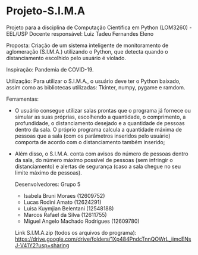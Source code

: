# Projeto-S.I.M.A
Projeto para a disciplina de Computação Científica em Python (LOM3260) - EEL/USP
Docente responsável: Luiz Tadeu Fernandes Eleno

Proposta: Criação de um sistema inteligente de monitoramento de aglomeração (S.I.M.A.) utilizando o Python, 
que detecta quando o distanciamento escolhido pelo usuário é violado.

Inspiração: Pandemia de COVID-19.

Utilização: Para utilizar o S.I.M.A., o usuário deve ter o Python baixado, assim como as bibliotecas utilizadas: Tkinter, numpy, pygame e ramdom.

Ferramentas: 
- O usuário consegue utilizar salas prontas que o programa já fornece ou simular as suas próprias, escolhendo a quantidade, o comprimento,
  a profundidade, o distanciamento desejado e a quantidade de pessoas dentro da sala. O próprio programa calcula a quantidade máxima de pessoas que a sala 
  (com os parâmetros inseridos pelo usuário) comporta de acordo com o distanciamento também inserido;
  
- Além disso, o S.I.M.A. conta com avisos do número de pessoas dentro da sala, do número máximo possível de pessoas (sem infringir o distanciamento) e alertas
  de segurança (caso a sala chegue no seu limite máximo de pessoas).
  
  Desenvolvedores:
  Grupo 5
  - Isabela Bruni Moraes (12609752)
  - Lucas Rodini Amato (12624291)
  - Luisa Kuymjian Belentani (12548188)
  - Marcos Rafael da Silva (12611755)
  - Miguel Angelo Machado Rodrigues (12609780)

  
  Link S.I.M.A.zip (todos os arquivos do programa):
  https://drive.google.com/drive/folders/1Xp484PndcTnnQOWrL_iimcENsJ-V41Y2?usp=sharing
